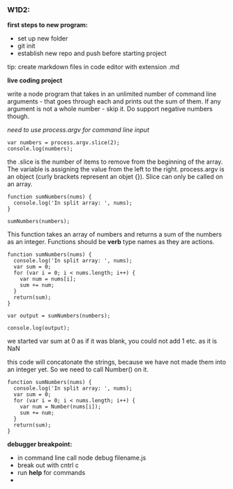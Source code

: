 ### W1D2:

**first steps to new program:**

 * set up new folder
 * git init
 * establish new repo and push before starting project

tip: create markdown files in code editor with extension .md

**live coding project**

write a node program that takes in an unlimited number of command line arguments - that goes through each and prints out the sum of them. If any argument is not a whole number - skip it. Do support negative numbers though.

*need to use process.argv for command line input*

``` 
var numbers = process.argv.slice(2);
console.log(numbers);
```
the .slice is the number of items to remove from the beginning of the array. The variable is assigning the value from the left to the right. process.argv is an object (curly brackets represent an objet {}). Slice can only be called on an array.

```
function sumNumbers(nums) {
  console.log('In split array: ', nums);
}

sumNumbers(numbers); 

```
This function takes an array of numbers and returns a sum of the numbers as an integer. Functions should be **verb** type names as they are actions.

```
function sumNumbers(nums) {
  console.log('In split array: ', nums);
  var sum = 0;
  for (var i = 0; i < nums.length; i++) {
    var num = nums[i];
    sum += num;
  }
  return(sum);
}

var output = sumNumbers(numbers);

console.log(output);
```
we started var sum at 0 as if it was blank, you could not add 1 etc. as it is NaN

this code will concatonate the strings, because we have not made them into an integer yet. So we need to call Number() on it.

```
function sumNumbers(nums) {
  console.log('In split array: ', nums);
  var sum = 0;
  for (var i = 0; i < nums.length; i++) {
    var num = Number(nums[i]);
    sum += num;
  }
  return(sum);
}
```
**debugger breakpoint:**
 * in command line call node debug filename.js
 * break out with cntrl c
 * run **help** for commands
 *
